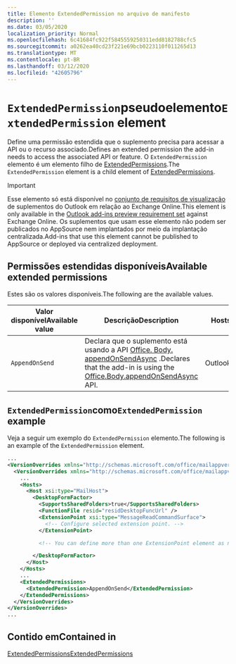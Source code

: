 ```yaml
---
title: Elemento ExtendedPermission no arquivo de manifesto
description: ''
ms.date: 03/05/2020
localization_priority: Normal
ms.openlocfilehash: 6c41684fc922f5845559250311edd8182788cfc5
ms.sourcegitcommit: a0262ea40cd23f221e69bcb0223110f011265d13
ms.translationtype: MT
ms.contentlocale: pt-BR
ms.lasthandoff: 03/12/2020
ms.locfileid: "42605796"
---
```

# <a name="extendedpermission-element"></a><span data-ttu-id="fc69b-102">`ExtendedPermission`pseudoelemento</span><span class="sxs-lookup"><span data-stu-id="fc69b-102">`ExtendedPermission` element</span></span>

<span data-ttu-id="fc69b-103">Define uma permissão estendida que o suplemento precisa para acessar a API ou o recurso associado.</span><span class="sxs-lookup"><span data-stu-id="fc69b-103">Defines an extended permission the add-in needs to access the associated API or feature.</span></span> <span data-ttu-id="fc69b-104">O `ExtendedPermission` elemento é um elemento filho de [ExtendedPermissions](extendedpermissions.md).</span><span class="sxs-lookup"><span data-stu-id="fc69b-104">The `ExtendedPermission` element is a child element of [ExtendedPermissions](extendedpermissions.md).</span></span>

> [!IMPORTANT]
> <span data-ttu-id="fc69b-105">Esse elemento só está disponível no [conjunto de requisitos de visualização](../objectmodel/preview-requirement-set/outlook-requirement-set-preview.md) de suplementos do Outlook em relação ao Exchange Online.</span><span class="sxs-lookup"><span data-stu-id="fc69b-105">This element is only available in the [Outlook add-ins preview requirement set](../objectmodel/preview-requirement-set/outlook-requirement-set-preview.md) against Exchange Online.</span></span> <span data-ttu-id="fc69b-106">Os suplementos que usam esse elemento não podem ser publicados no AppSource nem implantados por meio da implantação centralizada.</span><span class="sxs-lookup"><span data-stu-id="fc69b-106">Add-ins that use this element cannot be published to AppSource or deployed via centralized deployment.</span></span>

## <a name="available-extended-permissions"></a><span data-ttu-id="fc69b-107">Permissões estendidas disponíveis</span><span class="sxs-lookup"><span data-stu-id="fc69b-107">Available extended permissions</span></span>

<span data-ttu-id="fc69b-108">Estes são os valores disponíveis.</span><span class="sxs-lookup"><span data-stu-id="fc69b-108">The following are the available values.</span></span>

|<span data-ttu-id="fc69b-109">Valor disponível</span><span class="sxs-lookup"><span data-stu-id="fc69b-109">Available value</span></span>|<span data-ttu-id="fc69b-110">Descrição</span><span class="sxs-lookup"><span data-stu-id="fc69b-110">Description</span></span>|<span data-ttu-id="fc69b-111">Hosts</span><span class="sxs-lookup"><span data-stu-id="fc69b-111">Hosts</span></span>|
|---|---|---|
|`AppendOnSend`|<span data-ttu-id="fc69b-112">Declara que o suplemento está usando a API [Office. Body. appendOnSendAsync](/javascript/api/outlook/office.body?view=outlook-js-preview#appendonsendasync-data--options--callback-) .</span><span class="sxs-lookup"><span data-stu-id="fc69b-112">Declares that the add-in is using the [Office.Body.appendOnSendAsync](/javascript/api/outlook/office.body?view=outlook-js-preview#appendonsendasync-data--options--callback-) API.</span></span>|<span data-ttu-id="fc69b-113">Outlook</span><span class="sxs-lookup"><span data-stu-id="fc69b-113">Outlook</span></span>|

## <a name="extendedpermission-example"></a><span data-ttu-id="fc69b-114">`ExtendedPermission`como</span><span class="sxs-lookup"><span data-stu-id="fc69b-114">`ExtendedPermission` example</span></span>

<span data-ttu-id="fc69b-115">Veja a seguir um exemplo do `ExtendedPermission` elemento.</span><span class="sxs-lookup"><span data-stu-id="fc69b-115">The following is an example of the `ExtendedPermission` element.</span></span>

```XML
...
<VersionOverrides xmlns="http://schemas.microsoft.com/office/mailappversionoverrides" xsi:type="VersionOverridesV1_0">
  <VersionOverrides xmlns="http://schemas.microsoft.com/office/mailappversionoverrides/1.1" xsi:type="VersionOverridesV1_1">
    ...
    <Hosts>
      <Host xsi:type="MailHost">
        <DesktopFormFactor>
          <SupportsSharedFolders>true</SupportsSharedFolders>
          <FunctionFile resid="residDesktopFuncUrl" />
          <ExtensionPoint xsi:type="MessageReadCommandSurface">
            <!-- Configure selected extension point. -->
          </ExtensionPoint>

          <!-- You can define more than one ExtensionPoint element as needed. -->

        </DesktopFormFactor>
      </Host>
    </Hosts>
    ...
    <ExtendedPermissions>
      <ExtendedPermission>AppendOnSend</ExtendedPermission>
    </ExtendedPermissions>
  </VersionOverrides>
</VersionOverrides>
...
```

## <a name="contained-in"></a><span data-ttu-id="fc69b-116">Contido em</span><span class="sxs-lookup"><span data-stu-id="fc69b-116">Contained in</span></span>

[<span data-ttu-id="fc69b-117">ExtendedPermissions</span><span class="sxs-lookup"><span data-stu-id="fc69b-117">ExtendedPermissions</span></span>](extendedpermissions.md)
